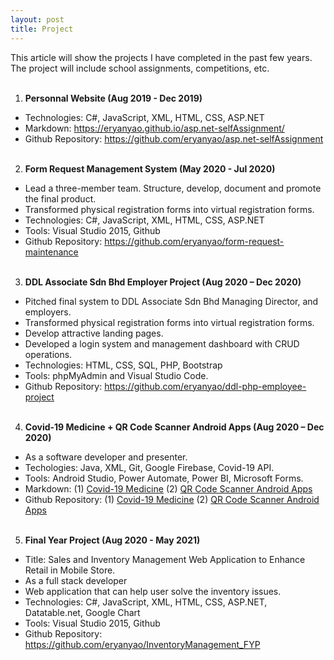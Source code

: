 ```yaml
---
layout: post
title: Project
---
```


This article will show the projects I have completed in the past few years. The project will include school assignments, competitions, etc.
<br><br>

1. **Personnal Website (Aug 2019 - Dec 2019)**
- Technologies: C#, JavaScript, XML, HTML, CSS,  ASP.NET
- Markdown: <https://eryanyao.github.io/asp.net-selfAssignment/>
- Github Repository: <https://github.com/eryanyao/asp.net-selfAssignment>
<br><br>

2. **Form Request Management System (May 2020 - Jul 2020)**
- Lead a three-member team. Structure, develop, document and promote the final product.
- Transformed physical registration forms into virtual registration forms.
- Technologies: C#, JavaScript, XML, HTML, CSS,  ASP.NET
- Tools: Visual Studio 2015, Github
- Github Repository: <https://github.com/eryanyao/form-request-maintenance>
<br><br>

3. **DDL Associate Sdn Bhd Employer Project (Aug 2020 – Dec 2020)**
- Pitched final system to DDL Associate Sdn Bhd Managing Director, and employers.
- Transformed physical registration forms into virtual registration forms.
- Develop attractive landing pages.
- Developed a login system and management dashboard with CRUD operations.
- Technologies: HTML, CSS, SQL, PHP, Bootstrap
- Tools: phpMyAdmin and Visual Studio Code.
- Github Repository: <https://github.com/eryanyao/ddl-php-employee-project>
<br><br>

4. **Covid-19 Medicine + QR Code Scanner Android Apps (Aug 2020 – Dec 2020)**
- As a software developer and presenter.
- Techologies: Java, XML, Git, Google Firebase, Covid-19 API.
- Tools: Android Studio, Power Automate, Power BI, Microsoft Forms.
- Markdown: (1) [Covid-19 Medicine](https://eryanyao.github.io/covid-19-health-check/) (2) [QR Code Scanner Android Apps](https://eryanyao.github.io/medicine-qr-code-scanner/)
- Github Repository: (1)  [Covid-19 Medicine](https://github.com/eryanyao/covid-19-health-check) (2) [QR Code Scanner Android Apps](https://github.com/eryanyao/medicine-qr-code-scanner)
<br><br>

5. **Final Year Project (Aug 2020 - May 2021)**
- Title: Sales and Inventory Management Web Application to Enhance Retail in Mobile Store.
- As a full stack developer
- Web application that can help user solve the inventory issues.
- Technologies: C#, JavaScript, XML, HTML, CSS,  ASP.NET, Datatable.net, Google Chart
- Tools: Visual Studio 2015, Github
- Github Repository: <https://github.com/eryanyao/InventoryManagement_FYP>

